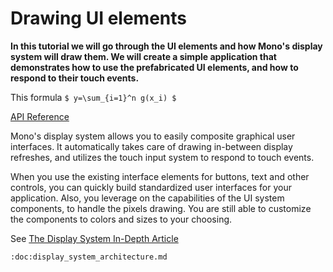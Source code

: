 # Drawing UI elements


**In this tutorial we will go through the UI elements and how Mono's display system will draw them. We will create a simple application that demonstrates how to use the prefabricated UI elements, and how to respond to their touch events.**

This formula ``$ y=\sum_{i=1}^n g(x_i) $``

[API Reference](api_ref.md)

<!-- Why use it -->
Mono's display system allows you to easily composite graphical user interfaces. It automatically takes care of drawing in-between display refreshes, and utilizes the touch input system to respond to touch events.

<!-- intro: problem that is solved -->
When you use the existing interface elements for buttons, text and other controls, you can quickly build standardized user interfaces for your application. Also, you leverage on the capabilities of the UI system components, to handle the pixels drawing. You are still able to customize the components to colors and sizes to your choosing.

<!-- shape painting and UI elements -->


See [The Display System In-Depth Article](display_system_architecture.md)

```eval_rst
:doc:display_system_architecture.md
```